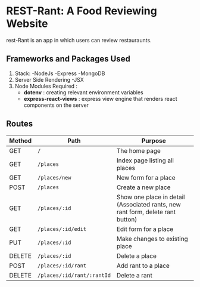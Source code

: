 # REST-Rant: A Food Reviewing Website

rest-Rant is an app in which users can review restauraunts.

## Frameworks and Packages Used
1. Stack:
     -NodeJs
     -Express
     -MongoDB
2. Server Side Rendering
      -JSX  
4. Node Modules Required :
    - **dotenv** : creating relevant environment variables
    - **express-react-views** : express view engine that renders react components on the server
## Routes
| Method | Path | Purpose |
| ------ | ------------------------------------- | ----------------------------- |
| GET | `/` | The home page |
| GET | `/places` | Index page listing all places |
| GET | `/places/new` | New form for a place |
| POST | `/places` | Create a new place |
| GET | `/places/:id` | Show one place in detail (Associated rants, new rant form, delete rant button) |
| GET | `/places/:id/edit` | Edit form for a place |
| PUT | `/places/:id` | Make changes to existing place |
| DELETE | `/places/:id` | Delete a place |
| POST | `/places/:id/rant` | Add rant to a place |
| DELETE | `/places/:id/rant/:rantId` | Delete a rant |


 
